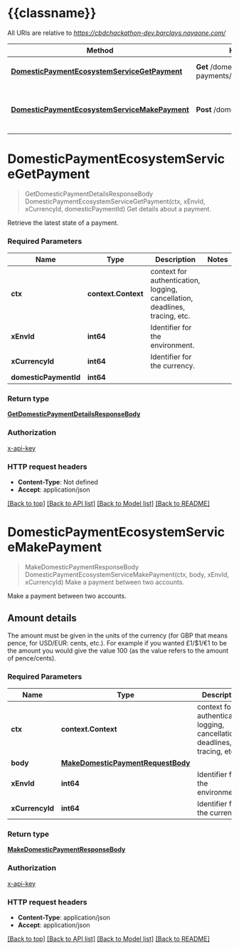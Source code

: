 # {{classname}}

All URIs are relative to *https://cbdchackathon-dev.barclays.nayaone.com/*

Method | HTTP request | Description
------------- | ------------- | -------------
[**DomesticPaymentEcosystemServiceGetPayment**](EcosystemServiceDomesticPaymentProcessorApi.md#DomesticPaymentEcosystemServiceGetPayment) | **Get** /domestic-payments/{domestic_payment_id} | Get details about a payment.
[**DomesticPaymentEcosystemServiceMakePayment**](EcosystemServiceDomesticPaymentProcessorApi.md#DomesticPaymentEcosystemServiceMakePayment) | **Post** /domestic-payments | Make a payment between two accounts.

# **DomesticPaymentEcosystemServiceGetPayment**
> GetDomesticPaymentDetailsResponseBody DomesticPaymentEcosystemServiceGetPayment(ctx, xEnvId, xCurrencyId, domesticPaymentId)
Get details about a payment.

Retrieve the latest state of a payment.

### Required Parameters

Name | Type | Description  | Notes
------------- | ------------- | ------------- | -------------
 **ctx** | **context.Context** | context for authentication, logging, cancellation, deadlines, tracing, etc.
  **xEnvId** | **int64**| Identifier for the environment. | 
  **xCurrencyId** | **int64**| Identifier for the currency. | 
  **domesticPaymentId** | **int64**|  | 

### Return type

[**GetDomesticPaymentDetailsResponseBody**](GetDomesticPaymentDetailsResponseBody.md)

### Authorization

[x-api-key](../README.md#x-api-key)

### HTTP request headers

 - **Content-Type**: Not defined
 - **Accept**: application/json

[[Back to top]](#) [[Back to API list]](../README.md#documentation-for-api-endpoints) [[Back to Model list]](../README.md#documentation-for-models) [[Back to README]](../README.md)

# **DomesticPaymentEcosystemServiceMakePayment**
> MakeDomesticPaymentResponseBody DomesticPaymentEcosystemServiceMakePayment(ctx, body, xEnvId, xCurrencyId)
Make a payment between two accounts.

Make a payment between two accounts.  <h2> Amount details </h2>  The amount must be given in the units of the currency (for GBP that means pence, for  USD/EUR: cents, etc.).  For example if you wanted £1/$1/€1 to be the amount you would give the value 100 (as the value refers to the amount of pence/cents).

### Required Parameters

Name | Type | Description  | Notes
------------- | ------------- | ------------- | -------------
 **ctx** | **context.Context** | context for authentication, logging, cancellation, deadlines, tracing, etc.
  **body** | [**MakeDomesticPaymentRequestBody**](MakeDomesticPaymentRequestBody.md)|  | 
  **xEnvId** | **int64**| Identifier for the environment. | 
  **xCurrencyId** | **int64**| Identifier for the currency. | 

### Return type

[**MakeDomesticPaymentResponseBody**](MakeDomesticPaymentResponseBody.md)

### Authorization

[x-api-key](../README.md#x-api-key)

### HTTP request headers

 - **Content-Type**: application/json
 - **Accept**: application/json

[[Back to top]](#) [[Back to API list]](../README.md#documentation-for-api-endpoints) [[Back to Model list]](../README.md#documentation-for-models) [[Back to README]](../README.md)


